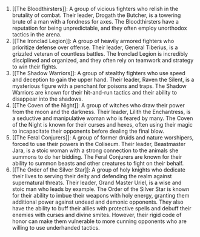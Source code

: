 1. [[The Bloodthirsters]]: A group of vicious fighters who relish in the brutality of combat. Their leader, Drogath the Butcher, is a towering brute of a man with a fondness for axes. The Bloodthirsters have a reputation for being unpredictable, and they often employ unorthodox tactics in the arena.
2. [[The Ironclad Legion]]: A group of heavily armored fighters who prioritize defense over offense. Their leader, General Tiberius, is a grizzled veteran of countless battles. The Ironclad Legion is incredibly disciplined and organized, and they often rely on teamwork and strategy to win their fights.
3. [[The Shadow Warriors]]: A group of stealthy fighters who use speed and deception to gain the upper hand. Their leader, Raven the Silent, is a mysterious figure with a penchant for poisons and traps. The Shadow Warriors are known for their hit-and-run tactics and their ability to disappear into the shadows.
4. [[The Coven of the Night]]: A group of witches who draw their power from the moon and the darkness. Their leader, Lilith the Enchantress, is a seductive and manipulative woman who is feared by many. The Coven of the Night is known for their curses and hexes, often using their magic to incapacitate their opponents before dealing the final blow.
5. [[The Feral Conjurers]]: A group of former druids and nature worshipers, forced to use their powers in the Coliseum. Their leader, Beastmaster Jara, is a stoic woman with a strong connection to the animals she summons to do her bidding. The Feral Conjurers are known for their ability to summon beasts and other creatures to fight on their behalf.
6. [[The Order of the Silver Star]]: A group of holy knights who dedicate their lives to serving their deity and defending the realm against supernatural threats. Their leader, Grand Master Uriel, is a wise and stoic man who leads by example. The Order of the Silver Star is known for their ability to imbue their weapons with holy energy, granting them additional power against undead and demonic opponents. They also have the ability to buff their allies with protective spells and debuff their enemies with curses and divine smites. However, their rigid code of honor can make them vulnerable to more cunning opponents who are willing to use underhanded tactics.